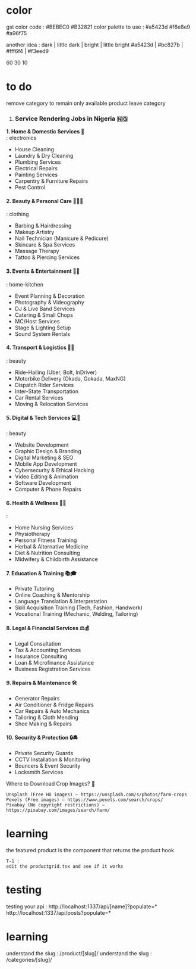 # color 
gst color code : #BEBEC0 #B32821
color palette to use : #a5423d #f6e8e9 #a96f75

another idea : 
dark    |  little dark |    bright   | little bright 
#a5423d |  #bc827b     |    #fff6f4  | #f3eed9

60 30 10 

# to do 
remove category to remain only available product 
leave category

1. ### **Service Rendering Jobs in Nigeria 🇳🇬**  
 **1. Home & Domestic Services 🏡**  
 : electronics
   - House Cleaning  
   - Laundry & Dry Cleaning  
   - Plumbing Services  
   - Electrical Repairs  
   - Painting Services  
   - Carpentry & Furniture Repairs  
   - Pest Control  

#### **2. Beauty & Personal Care 💇‍♂️💅**  
: clothing
   - Barbing & Hairdressing  
   - Makeup Artistry  
   - Nail Technician (Manicure & Pedicure)  
   - Skincare & Spa Services  
   - Massage Therapy  
   - Tattoo & Piercing Services  

#### **3. Events & Entertainment 🎉🎤**  
: home-kitchen
   - Event Planning & Decoration  
   - Photography & Videography  
   - DJ & Live Band Services  
   - Catering & Small Chops  
   - MC/Host Services  
   - Stage & Lighting Setup  
   - Sound System Rentals  

#### **4. Transport & Logistics 🚗🚛**  
: beauty

   - Ride-Hailing (Uber, Bolt, InDriver)  
   - Motorbike Delivery (Okada, Gokada, MaxNG)  
   - Dispatch Rider Services  
   - Inter-State Transportation  
   - Car Rental Services  
   - Moving & Relocation Services  

#### **5. Digital & Tech Services 💻📱**  
: beauty
   - Website Development  
   - Graphic Design & Branding  
   - Digital Marketing & SEO  
   - Mobile App Development  
   - Cybersecurity & Ethical Hacking  
   - Video Editing & Animation  
   - Software Development  
   - Computer & Phone Repairs  

#### **6. Health & Wellness 🏥💊**  
: 
   - Home Nursing Services  
   - Physiotherapy  
   - Personal Fitness Training  
   - Herbal & Alternative Medicine  
   - Diet & Nutrition Consulting  
   - Midwifery & Childbirth Assistance  

#### **7. Education & Training 📚🎓**  
   - Private Tutoring  
   - Online Coaching & Mentorship  
   - Language Translation & Interpretation  
   - Skill Acquisition Training (Tech, Fashion, Handwork)  
   - Vocational Training (Mechanic, Welding, Tailoring)  

#### **8. Legal & Financial Services ⚖️💰**  
   - Legal Consultation  
   - Tax & Accounting Services  
   - Insurance Consulting  
   - Loan & Microfinance Assistance  
   - Business Registration Services  

#### **9. Repairs & Maintenance 🛠️**  
   - Generator Repairs  
   - Air Conditioner & Fridge Repairs  
   - Car Repairs & Auto Mechanics  
   - Tailoring & Cloth Mending  
   - Shoe Making & Repairs  

#### **10. Security & Protection 🔒🚔**  
   - Private Security Guards  
   - CCTV Installation & Monitoring  
   - Bouncers & Event Security  
   - Locksmith Services  

Where to Download Crop Images? 📸

    Unsplash (Free HD images) – https://unsplash.com/s/photos/farm-crops
    Pexels (Free images) – https://www.pexels.com/search/crops/
    Pixabay (No copyright restrictions) – https://pixabay.com/images/search/farm/



#   learning
 the featured product is the component that returns the product hook

    T-1 : 
    edit the productgrid.tsx and see if it works 






# testing
testing your api : 
http://localhost:1337/api/[name]?populate=*
http://localhost:1337/api/posts?populate=*


# learning

understand the slug : /product/[slug]/
understand the slug : /categories/[slug]/